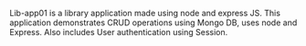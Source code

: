Lib-app01 is a library application made using node and express JS. This application demonstrates CRUD operations using Mongo DB, uses node and Express. Also includes User authentication using Session.
